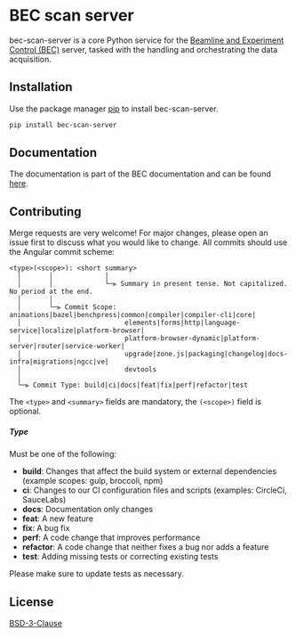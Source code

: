 # BEC scan server

bec-scan-server is a core Python service for the [Beamline and Experiment Control (BEC)](https://gitlab.psi.ch/bec/bec) server, tasked with the handling and orchestrating the data acquisition. 

## Installation

Use the package manager [pip](https://pip.pypa.io/en/stable/) to install bec-scan-server.

```bash
pip install bec-scan-server
```

## Documentation

The documentation is part of the BEC documentation and can be found [here](https://bec.readthedocs.io/en/latest/).

## Contributing

Merge requests are very welcome! For major changes, please open an issue first to discuss what you would like to change.
All commits should use the Angular commit scheme:

```
<type>(<scope>): <short summary>
  │       │             │
  │       │             └─⫸ Summary in present tense. Not capitalized. No period at the end.
  │       │
  │       └─⫸ Commit Scope: animations|bazel|benchpress|common|compiler|compiler-cli|core|
  │                          elements|forms|http|language-service|localize|platform-browser|
  │                          platform-browser-dynamic|platform-server|router|service-worker|
  │                          upgrade|zone.js|packaging|changelog|docs-infra|migrations|ngcc|ve|
  │                          devtools
  │
  └─⫸ Commit Type: build|ci|docs|feat|fix|perf|refactor|test
```

The `<type>` and `<summary>` fields are mandatory, the `(<scope>)` field is optional.
##### Type

Must be one of the following:

* **build**: Changes that affect the build system or external dependencies (example scopes: gulp, broccoli, npm)
* **ci**: Changes to our CI configuration files and scripts (examples: CircleCi, SauceLabs)
* **docs**: Documentation only changes
* **feat**: A new feature
* **fix**: A bug fix
* **perf**: A code change that improves performance
* **refactor**: A code change that neither fixes a bug nor adds a feature
* **test**: Adding missing tests or correcting existing tests


Please make sure to update tests as necessary.

## License

[BSD-3-Clause](https://choosealicense.com/licenses/bsd-3-clause/)
